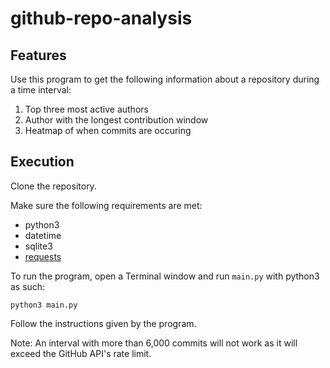 # github-repo-analysis

## Features

Use this program to get the following information about a repository during a time interval:
1. Top three most active authors
2. Author with the longest contribution window
3. Heatmap of when commits are occuring

## Execution

Clone the repository.

Make sure the following requirements are met:
* python3
* datetime
* sqlite3
* [requests](https://pypi.org/project/requests/)

To run the program, open a Terminal window and run `main.py` with python3 as such:

```
python3 main.py
```
 
Follow the instructions given by the program.

Note: An interval with more than 6,000 commits will not work as it will exceed the GitHub API's rate limit.
